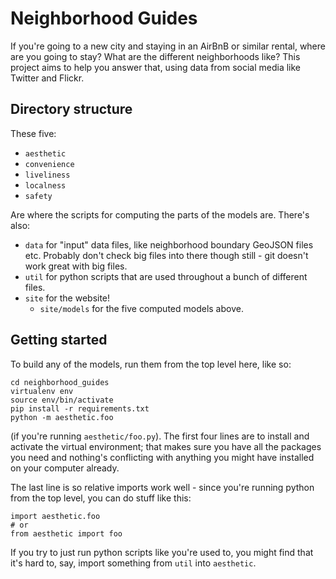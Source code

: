 # Neighborhood Guides

If you're going to a new city and staying in an AirBnB or similar rental, where are you going to stay? What are the different neighborhoods like? This project aims to help you answer that, using data from social media like Twitter and Flickr.

## Directory structure

These five:

- `aesthetic`
- `convenience`
- `liveliness`
- `localness`
- `safety` 

Are where the scripts for computing the parts of the models are. There's also:

- `data` for "input" data files, like neighborhood boundary GeoJSON files etc. Probably don't check big files into there though still - git doesn't work great with big files.
- `util` for python scripts that are used throughout a bunch of different files.
- `site` for the website!
  - `site/models` for the five computed models above.
  

## Getting started
To build any of the models, run them from the top level here, like so:

	cd neighborhood_guides
	virtualenv env
	source env/bin/activate
	pip install -r requirements.txt
    python -m aesthetic.foo
    
(if you're running `aesthetic/foo.py`). The first four lines are to install and activate the virtual environment; that makes sure you have all the packages you need and nothing's conflicting with anything you might have installed on your computer already.

The last line is so relative imports work well - since you're running python from the top level, you can do stuff like this:

    import aesthetic.foo
    # or
    from aesthetic import foo
    
If you try to just run python scripts like you're used to, you might find that it's hard to, say, import something from `util` into `aesthetic`.

